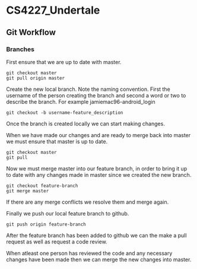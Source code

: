 # CS4227_Undertale

## Git Workflow

### Branches

First ensure that we are up to date with master.
```console
git checkout master
git pull origin master
```

Create the new local branch. Note the naming convention. First the username of the person creating the branch and second a word or two to describe the branch. For example jamiemac96-android_login
```console
git checkout -b username-feature_description
```

Once the branch is created locally we can start making changes.

When we have made our changes and are ready to merge back into master 
we must ensure that master is up to date. 

```console
git checkout master
git pull
```

Now we must merge master into our feature branch, in order to bring it up to 
date with any changes made in master since we created the new branch.

```console
git checkout feature-branch
git merge master
```

If there are any merge conflicts we resolve them and merge again.

Finally we push our local feature branch to github.

```console
git push origin feature-branch
```

After the feature branch has been added to github we can the make a 
pull request as well as request a code review.

When atleast one person has reviewed the code and any necessary 
changes have been made then we can merge the new changes into master.
